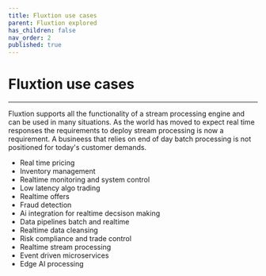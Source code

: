 ```yaml
---
title: Fluxtion use cases
parent: Fluxtion explored
has_children: false
nav_order: 2
published: true
---
```



# Fluxtion use cases
---

Fluxtion supports all the functionality of a stream processing engine and can be used in many situations. As the world
has moved to expect real time responses the requirements to deploy stream processing is now a requirement. A busineess
that relies on end of day batch processing is not positioned for today's customer demands.

* Real time pricing
* Inventory management
* Realtime monitoring and system control
* Low latency algo trading
* Realtime offers
* Fraud detection
* Ai integration for realtime decsison making
* Data pipelines batch and realtime
* Realtime data cleansing
* Risk compliance and trade control
* Realtime stream processing
* Event driven microservices
* Edge AI processing